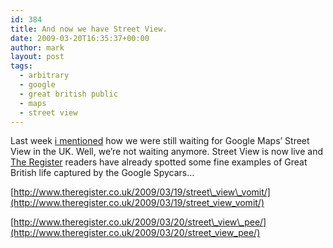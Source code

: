 ```yaml
---
id: 384
title: And now we have Street View.
date: 2009-03-20T16:35:37+00:00
author: mark
layout: post
tags:
  - arbitrary
  - google
  - great british public
  - maps
  - street view
---
```

Last week [i mentioned](http://www.sallonoroff.co.uk/blog/2009/03/google-aerial-photography-updated/) how we were still waiting for Google Maps&#8217; Street View in the UK. Well, we&#8217;re not waiting anymore. Street View is now live and [The Register](http://www.theregister.co.uk) readers have already spotted some fine examples of Great British life captured by the Google Spycars&#8230;

[http://www.theregister.co.uk/2009/03/19/street\_view\_vomit/](http://www.theregister.co.uk/2009/03/19/street_view_vomit/)

[http://www.theregister.co.uk/2009/03/20/street\_view\_pee/](http://www.theregister.co.uk/2009/03/20/street_view_pee/)